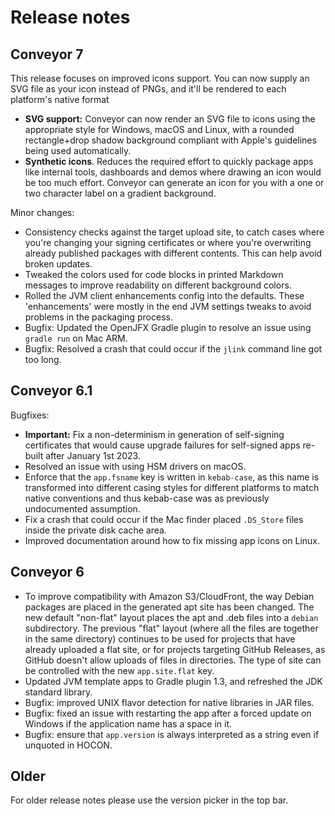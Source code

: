 # Release notes

## Conveyor 7

This release focuses on improved icons support. You can now supply an SVG file as your icon instead of PNGs, and it'll be rendered to each platform's native format

* **SVG support:** Conveyor can now render an SVG file to icons using the appropriate style for Windows, macOS and Linux, with a rounded rectangle+drop shadow background compliant with Apple's guidelines being used automatically.
* **Synthetic icons**. Reduces the required effort to quickly package apps like internal tools, dashboards and demos where drawing an icon would be too much effort. Conveyor can generate an icon for you with a one or two character label on a gradient background.

Minor changes:

* Consistency checks against the target upload site, to catch cases where you're changing your signing certificates or where you're overwriting already published packages with different contents. This can help avoid broken updates.
* Tweaked the colors used for code blocks in printed Markdown messages to improve readability on different background colors.
* Rolled the JVM client enhancements config into the defaults. These 'enhancements' were mostly in the end JVM settings tweaks to avoid problems in the packaging process.
* Bugfix: Updated the OpenJFX Gradle plugin to resolve an issue using `gradle run` on Mac ARM.
* Bugfix: Resolved a crash that could occur if the `jlink` command line got too long. 

## Conveyor 6.1

Bugfixes:

* **Important:** Fix a non-determinism in generation of self-signing certificates that would cause upgrade failures for self-signed apps re-built after January 1st 2023.
* Resolved an issue with using HSM drivers on macOS.
* Enforce that the `app.fsname` key is written in `kebab-case`, as this name is transformed into different casing styles for different platforms to match native conventions and thus kebab-case was as previously undocumented assumption.
* Fix a crash that could occur if the Mac finder placed `.DS_Store` files inside the private disk cache area.
* Improved documentation around how to fix missing app icons on Linux.

## Conveyor 6

* To improve compatibility with Amazon S3/CloudFront, the way Debian packages are placed in the generated apt site has been changed.
  The new default "non-flat" layout places the apt and .deb files into a `debian` subdirectory. The previous "flat" layout (where all 
  the files are together in the same directory) continues to be used for projects that have already uploaded a flat site, or for projects 
  targeting GitHub Releases, as GitHub doesn't allow uploads of files in directories. The type of site can be controlled with the new
  `app.site.flat` key.
* Updated JVM template apps to Gradle plugin 1.3, and refreshed the JDK standard library. 
* Bugfix: improved UNIX flavor detection for native libraries in JAR files.
* Bugfix: fixed an issue with restarting the app after a forced update on Windows if the application name has a space in it.
* Bugfix: ensure that `app.version` is always interpreted as a string even if unquoted in HOCON.

## Older

For older release notes please use the version picker in the top bar.
